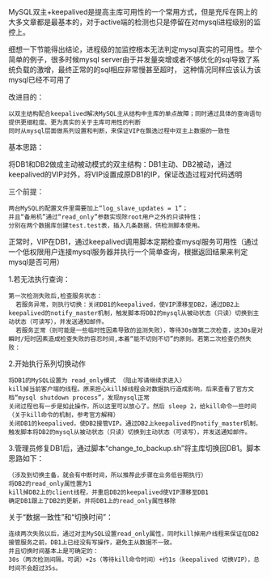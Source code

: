   MySQL双主+keepalived是提高主库可用性的一个常用方式，但是充斥在网上的大多文章都是最基本的，对于active端的检测也只是停留在对mysql进程级别的监控上。

  细想一下节能得出结论，进程级的加监控根本无法判定mysql真实的可用性。举个简单的例子，很多时候mysql server由于并发量突增或者不够优化的sql导致了系统负载的激增，最终正常的的sql相应非常慢甚至超时，
这种情况同样应该认为该mysql已经不可用了

改进目的：

    以双主结构配合keepalived解决MySQL主从结构中主库的单点故障；同时通过具体的查询语句提供更细粒度、更为真实的关于主库可用性的判断
    同时从mysql层面做系列设置和判断，来保证VIP在飘逸过程中双主上数据的一致性

基本思路：

  将DB1和DB2做成主动被动模式的双主结构：DB1主动、DB2被动，通过keepalived的VIP对外，将VIP设置成原DB1的IP，保证改造过程对代码透明

  三个前提：

    两台MySQL的配置文件里需要加上“log_slave_updates = 1”；
    并且“备用机”通过“read_only”参数实现除root用户之外的只读特性；
    分别在两个数据库创建test.test表，插入几条数据，供检测脚本使用。

  正常时，VIP在DB1，通过keepalived调用脚本定期检查mysql服务可用性（通过一个低权限用户连接mysql服务器并执行一个简单查询，根据返回结果来判定mysql是否可用）

  1.若无法执行查询：

    第一次检测失败后,检查服务状态：
      若服务异常，则执行切换：关闭DB1的keepalived，使VIP漂移至DB2，通过DB2上keepalived的notify_master机制，触发脚本将DB2的mysql从被动状态（只读）切换到主动状态（可读写），并发送通知邮件。
      若服务正常（则可能是一些临时性因素导致的监测失败），等待30s做第二次检查，这30s是对瞬时/短时因素造成检查失败的容忍时间,本着“能不切则不切”的原则。若第二次检查仍然失败：

  2.开始执行系列切换动作

    将DB1的MySQL设置为 read_only模式 （阻止写请继续求进入）
    kill掉当前客户端的线程。原来担心kill掉线程会对数据执行造成影响，后来查看了官方文档“mysql shutdown process”，发现mysql正常
    关闭过程也有一步是如此操作，所以这里可以放心了。然后 sleep 2，给kill命令一些时间（关于kill命令的机制，参考官方解释）
    关闭DB1的keepalived，使DB2接管VIP。通过DB2上keepalived的notify_master机制，触发脚本将DB2的mysql从被动状态（只读）切换到主动状态（可读写），并发送通知邮件。

  3.管理员修复DB1后，通过脚本“change_to_backup.sh”将主库切换回DB1。脚本思路如下：

    （涉及到切换主备，就会有中断时间，所以推荐此步骤在业务低谷期执行）
    将DB2的read_only属性置为1
    kill掉DB2上的client线程，并重启DB2的keepalived使VIP漂移至DB1
    确定DB1跟上了DB2的更新，并将DB1上的read_only属性移除
关于“数据一致性”和“切换时间”：

    连续两次失败以后，通过对主MySQL设置read_only属性，同时kill掉用户线程来保证在DB2接管服务之前，DB1上已经没有写操作，避免主从数据不一致。
    并且切换时间基本上是可确定的：
    30s（两次检测间隔，可调）+2s（等待kill命令时间）+约1s（keepalived 切换VIP），总时间不会超过35s。
